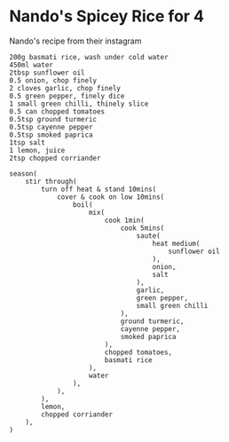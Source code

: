 Nando's Spicey Rice for 4
=========================

Nando's recipe from their instagram

    200g basmati rice, wash under cold water
    450ml water
    2tbsp sunflower oil
    0.5 onion, chop finely
    2 cloves garlic, chop finely
    0.5 green pepper, finely dice
    1 small green chilli, thinely slice
    0.5 can chopped tomatoes
    0.5tsp ground turmeric
    0.5tsp cayenne pepper
    0.5tsp smoked paprica
    1tsp salt
    1 lemon, juice
    2tsp chopped corriander

    season(
        stir through(
            turn off heat & stand 10mins(
                cover & cook on low 10mins(
                    boil(
                        mix(
                            cook 1min(
                                cook 5mins(
                                    saute(
                                        heat medium(
                                            sunflower oil
                                        ),
                                        onion,
                                        salt
                                    ),
                                    garlic,
                                    green pepper,
                                    small green chilli
                                ),
                                ground turmeric,
                                cayenne pepper,
                                smoked paprica
                            ),
                            chopped tomatoes,
                            basmati rice
                        ),
                        water
                    ),
                ),
            ),
            lemon,
            chopped corriander
        ),
    )
